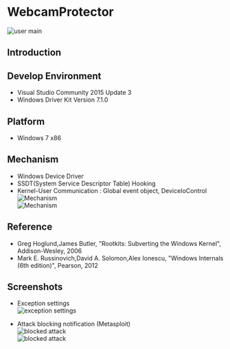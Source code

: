 # WebcamProtector
![user main](https://github.com/clavis0x/WebcamProtector/blob/master/screenshot/1.png)
## Introduction

## Develop Environment
* Visual Studio Community 2015 Update 3
* Windows Driver Kit Version 7.1.0

## Platform
* Windows 7 x86

## Mechanism
* Windows Device Driver
* SSDT(System Service Descriptor Table) Hooking
* Kernel-User Communication : Global event object, DeviceIoControl  
![Mechanism](https://github.com/clavis0x/WebcamProtector/blob/master/screenshot/5.png)  
![Mechanism](https://github.com/clavis0x/WebcamProtector/blob/master/screenshot/6.png)

## Reference
* Greg Hoglund,James Butler, "Rootkits: Subverting the Windows Kernel", Addison-Wesley, 2006
* Mark E. Russinovich,David A. Solomon,Alex Ionescu, "Windows Internals (6th edition)", Pearson, 2012

## Screenshots
- Exception settings  
![exception settings](https://github.com/clavis0x/WebcamProtector/blob/master/screenshot/2.png)  

- Attack blocking notification (Metasploit)  
![blocked attack](https://github.com/clavis0x/WebcamProtector/blob/master/screenshot/3.png)  
![blocked attack](https://github.com/clavis0x/WebcamProtector/blob/master/screenshot/4.png)
